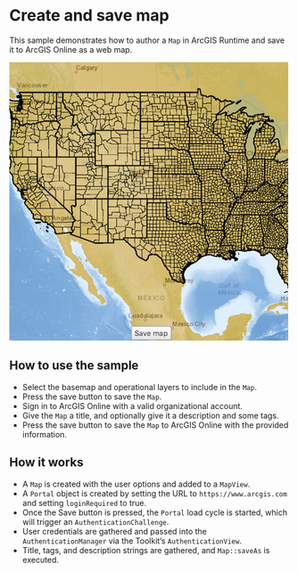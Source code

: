 # Create and save map

This sample demonstrates how to author a `Map` in ArcGIS Runtime and
save it to ArcGIS Online as a web map.

![](screenshot.png)

## How to use the sample

  - Select the basemap and operational layers to include in the `Map`.
  - Press the save button to save the `Map`.
  - Sign in to ArcGIS Online with a valid organizational account.
  - Give the `Map` a title, and optionally give it a description and
    some tags.
  - Press the save button to save the `Map` to ArcGIS Online with the
    provided information.

## How it works

  - A `Map` is created with the user options and added to a `MapView`.
  - A `Portal` object is created by setting the URL to
    `https://www.arcgis.com` and setting `loginRequired` to true.
  - Once the Save button is pressed, the `Portal` load cycle is started,
    which will trigger an `AuthenticationChallenge`.
  - User credentials are gathered and passed into the
    `AuthenticationManager` via the Toolkit’s `AuthenticationView`.
  - Title, tags, and description strings are gathered, and `Map::saveAs`
    is executed.
